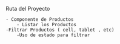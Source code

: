 Ruta del Proyecto

    - Componente de Productos
        - Listar los Productos
    -Filtrar Productos ( cell, tablet , etc)
        -Uso de estado para filtrar
